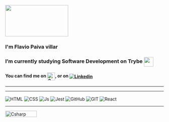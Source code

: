 <img src="https://media.giphy.com/media/xT9IgG50Fb7Mi0prBC/giphy.gif" width="200" height="100" frameBorder="0" class="giphy-embed" allowFullScreen></img>
### I'm Flavio Paiva villar
### I’m currently studying Software Development on Trybe  <img align="center" src=https://blog.betrybe.com/wp-content/uploads/2021/11/51808343.png width="30em"> 



#### You can find me on <a href = "mailto:flaviopaivavillar@gmail.com"><img align="center" height="25em" alt="Gmail" src="https://seeklogo.com/images/G/gmail-logo-0B5D69FF48-seeklogo.com.png"></a>, or on <a href="https://www.linkedin.com/in/flaviopaivavillar/" target="_blank"><img align="center" alt="Linkedin" src="https://icongr.am/devicon/linkedin-original.svg?size=30em&color=currentColor" target="_blank"></a> 

 <hr>


 
<div style="display: inline_block">
 
  <hr>

   <img align="center" alt="HTML"  src="https://img.shields.io/badge/HTML5-E34F26?style=for-the-badge&logo=html5&logoColor=white">

   <img align="center" alt="CSS" src="https://img.shields.io/badge/CSS3-1572B6?style=for-the-badge&logo=css3&logoColor=white">  

   <img align="center" alt="Js" src="https://img.shields.io/badge/JavaScript-323330?style=for-the-badge&logo=javascript&logoColor=F7DF1E">  

   <img align="center" alt="Jest" src="https://img.shields.io/badge/Jest-C21325?style=for-the-badge&logo=jest&logoColor=white"> 
  
   <img align="center" alt="GitHub" src="https://img.shields.io/badge/GitHub-100000?style=for-the-badge&logo=github&logoColor=white"> 
  
   <img align="center" alt="GIT" src="https://img.shields.io/badge/GIT-E44C30?style=for-the-badge&logo=git&logoColor=white"> 
  
   <img align="center" alt="React" src="https://img.shields.io/badge/React-20232A?style=for-the-badge&logo=react&logoColor=61DAFB"> 

  <hr>
 

</div> 
 
<div>

 <img align="center" alt="Csharp" height="20" width="100" src="https://komarev.com/ghpvc/?username=FlavioVillar&color=green" alt="FlavioVillar" /> <br>

</div>  
   
   
<!--
**FlavioVillar/FlavioVillar** is a ✨ _special_ ✨ repository because its `README.md` (this file) appears on your GitHub profile.

Here are some ideas to get you started:

- 🔭 I’m currently working on ...
- 🌱 I’m currently learning ...
- 👯 I’m looking to collaborate on ...
- 🤔 I’m looking for help with ...
- 💬 Ask me about ...
- 📫 How to reach me: ...
- 😄 Pronouns: ...
- ⚡ Fun fact: ...
-->
